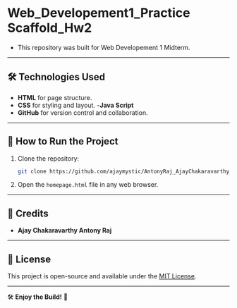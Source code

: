 # Web_Developement1_Practice Scaffold_Hw2

- This repository was built for Web Developement 1 Midterm.
 
 
---

## 🛠️ Technologies Used
- **HTML** for page structure.
- **CSS** for styling and layout.
-**Java Script**
- **GitHub** for version control and collaboration.

---

## 🚀 How to Run the Project
1. Clone the repository:
   ```sh
   git clone https://github.com/ajaymystic/AntonyRaj_AjayChakaravarthy_Web_Development1_Midterm.git
   ```
2. Open the `homepage.html` file in any web browser.

---

## 📢 Credits
- **Ajay Chakaravarthy Antony Raj** 

---

## 📄 License
This project is open-source and available under the [MIT License](LICENSE).

---

🛠️ **Enjoy the Build!** 🚀